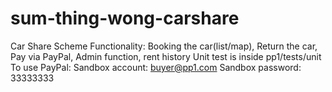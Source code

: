 # sum-thing-wong-carshare
Car Share Scheme
Functionality: Booking the car(list/map), Return the car, Pay via PayPal, Admin function, rent history
Unit test is inside pp1/tests/unit
To use PayPal:
Sandbox account: buyer@pp1.com
Sandbox password: 33333333
